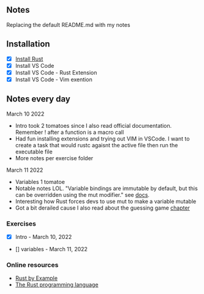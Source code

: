 ## Notes

Replacing the default README.md with my notes

## Installation
- [x] [Install Rust](https://doc.rust-lang.org/book/ch01-01-installation.html)
- [x] Install VS Code
- [x] Install VS Code -  Rust Extension
- [x] Install VS Code - Vim exention

## Notes every day
March 10 2022
- Intro took 2 tomatoes since I also  read official documentation. Remember ! after a function is a macro call
- Had fun installing extensions and trying out VIM in VSCode. I want to create a task that would  rustc agaisnt  the  active file 
  then run the executable file
- More notes per exercise folder

March 11 2022
- Variables 1 tomatoe
- Notable notes LOL. "Variable bindings are immutable by default, but this can be overridden using the mut modifier."  see [docs](https://doc.rust-lang.org/rust-by-example/variable_bindings/mut.html). 
- Interesting how Rust forces devs to use mut to make a variable mutable
- Got a bit derailed cause I also read about the guessing game [chapter](https://doc.rust-lang.org/book/ch02-00-guessing-game-tutorial.html)

### Exercises 
   - [x] Intro - March 10, 2022
   - [] variables - March 11, 2022

### Online resources
  - [Rust by Example](https://doc.rust-lang.org/rust-by-example/index.html)
  - [The Rust programming language](https://doc.rust-lang.org/book/title-page.html)


  
      